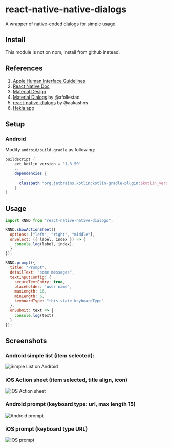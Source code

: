 # react-native-native-dialogs

A wrapper of native-coded dialogs for simple usage.

## Install

This module is not on npm, install from github instead.

## References

1. [Apple Human Interface Guidelines](https://developer.apple.com/design/human-interface-guidelines/ios/overview/themes/)
2. [React Native Doc](https://facebook.github.io/react-native/docs/alertios)
3. [Material Design](https://material.io/design/)
4. [Material Dialogs](https://github.com/afollestad/material-dialogs) by @afollestad
5. [react-native-dialogs](https://github.com/aakashns/react-native-dialogs) by @aakashns
6. [Hekla app](https://github.com/birkir/hekla)

## Setup

### Android

Modify `android/build.gradle` as following:

``` groovy
buildscript {
    ext.kotlin_version = '1.3.50'
    ...
    dependencies {
      ...
      classpath "org.jetbrains.kotlin:kotlin-gradle-plugin:$kotlin_version"
    }
}
```

## Usage

```javascript
import RNND from "react-native-native-dialogs";

RNND.showActionSheet({
  options: ["left", "right", "middle"],
  onSelect: ({ label, index }) => {
    console.log(label, index);
  }
});

RNND.prompt({
  title: "Prompt",
  detailText: "some messages",
  textInputConfig: {
    secureTextEntry: true,
    placeholder: "user name",
    maxLength: 16,
    minLength: 6,
    keyboardType: "this.state.keyboardType"
  },
  onSubmit: text => {
    console.log(text)
  }
});
```

## Screenshots

### Android simple list (item selected):

![Simple List on Android](./examples/screenshots/Screenshot_1551237222.png)

### iOS Action sheet (item selected, title align, icon)

![iOS Action sheet](./examples/screenshots/ActionSheet.png)

### Android prompt (keyboard type: url, max length 15)

![Android prompt](./examples/screenshots/Screenshot_1551237254.png)

### iOS prompt (keyboard type URL)

![iOS prompt](./examples/screenshots/Prompt.png)
